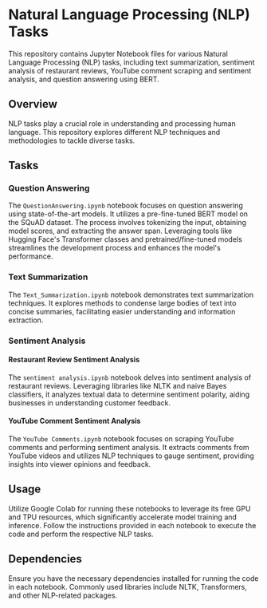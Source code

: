 # Natural Language Processing (NLP) Tasks

This repository contains Jupyter Notebook files for various Natural Language Processing (NLP) tasks, including text summarization, sentiment analysis of restaurant reviews, YouTube comment scraping and sentiment analysis, and question answering using BERT.

## Overview

NLP tasks play a crucial role in understanding and processing human language. This repository explores different NLP techniques and methodologies to tackle diverse tasks.

## Tasks

### Question Answering

The `QuestionAnswering.ipynb` notebook focuses on question answering using state-of-the-art models. It utilizes a pre-fine-tuned BERT model on the SQuAD dataset. The process involves tokenizing the input, obtaining model scores, and extracting the answer span. Leveraging tools like Hugging Face's Transformer classes and pretrained/fine-tuned models streamlines the development process and enhances the model's performance.

### Text Summarization

The `Text_Summarization.ipynb` notebook demonstrates text summarization techniques. It explores methods to condense large bodies of text into concise summaries, facilitating easier understanding and information extraction.

### Sentiment Analysis

#### Restaurant Review Sentiment Analysis

The `sentiment analysis.ipynb` notebook delves into sentiment analysis of restaurant reviews. Leveraging libraries like NLTK and naive Bayes classifiers, it analyzes textual data to determine sentiment polarity, aiding businesses in understanding customer feedback.

#### YouTube Comment Sentiment Analysis

The `YouTube Comments.ipynb` notebook focuses on scraping YouTube comments and performing sentiment analysis. It extracts comments from YouTube videos and utilizes NLP techniques to gauge sentiment, providing insights into viewer opinions and feedback.

## Usage

Utilize Google Colab for running these notebooks to leverage its free GPU and TPU resources, which significantly accelerate model training and inference. Follow the instructions provided in each notebook to execute the code and perform the respective NLP tasks.

## Dependencies

Ensure you have the necessary dependencies installed for running the code in each notebook. Commonly used libraries include NLTK, Transformers, and other NLP-related packages. 




